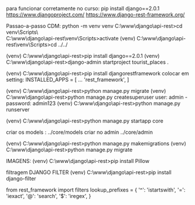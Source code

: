 para funcionar corretamente no curso:
pip install django==2.0.1
https://www.djangoproject.com/
https://www.django-rest-framework.org/ 

Passao-a-passo CDM:
python -m venv venv
C:\www\django\api-rest>cd venv\Scripts\          
C:\www\django\api-rest\venv\Scripts>activate
(venv) C:\www\django\api-rest\venv\Scripts>cd ../../


(venv) C:\www\django\api-rest>pip install django==2.0.1
(venv) C:\www\django\api-rest>django-admin startproject tourist_places .  

(venv) C:\www\django\api-rest>pip install djangorestframework
colocar em setting:
INSTALLED_APPS = [
    ...
    'rest_framework',
]


(venv) C:\www\django\api-rest>python manage.py migrate
(venv) C:\www\django\api-rest>python manage.py createsuperuser
user: admin - password: admin123
(venv) C:\www\django\api-rest>python manage.py runserver 

(venv) C:\www\django\api-rest>python manage.py startapp core  

criar os models : ../core/models
criar no admin ../core/admin

(venv) C:\www\django\api-rest>python manage.py makemigrations
(venv) C:\www\django\api-rest>python manage.py migrate


IMAGENS:
(venv) C:\www\django\api-rest>pip install Pillow

filtragem DJANGO FILTER
(venv) C:\www\django\api-rest>pip install django-filter

from rest_framework import filters
  lookup_prefixes = {
        '^': 'istartswith',
        '=': 'iexact',
        '@': 'search',
        '$': 'iregex',
    }
